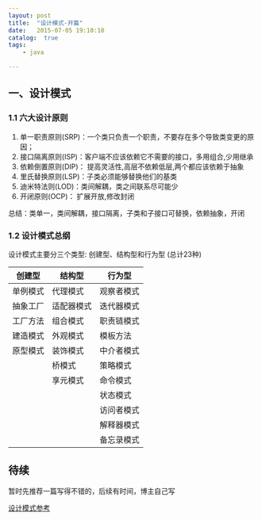 ```yaml
---
layout: post
title:  "设计模式-开篇"
date:   2015-07-05 19:10:10
catalog:  true
tags:
    - java

---
```



## 一、设计模式

### 1.1 六大设计原则

1. 单一职责原则(SRP)：一个类只负责一个职责，不要存在多个导致类变更的原因；
2. 接口隔离原则(ISP)：客户端不应该依赖它不需要的接口，多用组合,少用继承
3. 依赖倒置原则(DIP)： 提高灵活性,高层不依赖低层,两个都应该依赖于抽象
4. 里氏替换原则(LSP)：子类必须能够替换他们的基类
5. 迪米特法则(LOD)：类间解耦，类之间联系尽可能少
6. 开闭原则(OCP)： 扩展开放,修改封闭

总结：类单一，类间解耦，接口隔离，子类和子接口可替换，依赖抽象，开闭

### 1.2 设计模式总纲

设计模式主要分三个类型: 创建型、结构型和行为型 (总计23种)

|创建型|结构型|行为型|
|---|---|---|
|单例模式|代理模式|观察者模式|
|抽象工厂|适配器模式|迭代器模式|
|工厂方法|组合模式|职责链模式|
|建造模式|外观模式|模板方法|
|原型模式|装饰模式|中介者模式|
||桥模式|策略模式|
||享元模式|命令模式|
|||状态模式|
|||访问者模式|
|||解释器模式|
|||备忘录模式|


## 待续
暂时先推荐一篇写得不错的，后续有时间，博主自己写

[设计模式参考](http://design-patterns.readthedocs.org/zh_CN/latest/read_uml.html)



